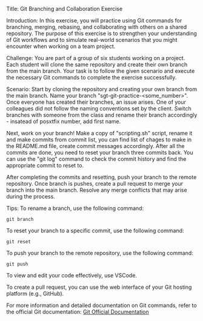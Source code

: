 Title: Git Branching and Collaboration Exercise

Introduction:
In this exercise, you will practice using Git commands for branching, merging, rebasing, and collaborating with others on a shared repository. The purpose of this exercise is to strengthen your understanding of Git workflows and to simulate real-world scenarios that you might encounter when working on a team project.

Challenge:
You are part of a group of six students working on a project. Each student will clone the same repository and create their own branch from the main branch. Your task is to follow the given scenario and execute the necessary Git commands to complete the exercise successfully.

Scenario:
Start by cloning the repository and creating your own branch from the main branch. Name your branch "sgt-git-practice-<some_number>". Once everyone has created their branches, an issue arises. One of your colleagues did not follow the naming conventions set by the client. Switch branches with someone from the class and rename their branch accordingly - insatead of posxtfix number, add first name.

Next, work on your branch! Make a copy of "scripting.sh" script, rename it and make commits from commit list, you can find list of chages to make in the README.md file, create commit messages accordingly. After all the commits are done, you need to reset your branch three commits back. You can use the "git log" command to check the commit history and find the appropriate commit to reset to.

After completing the commits and resetting, push your branch to the remote repository. Once branch is pushes, create a pull request to merge your branch into the main branch. Resolve any merge conflicts that may arise during the process.

Tips:
To rename a branch, use the following command:
```shell
git branch
```

To reset your branch to a specific commit, use the following command:
```shell
git reset
```

To push your branch to the remote repository, use the following command:
```shell
git push
```
To view and edit your code effectively, use VSCode.

To create a pull request, you can use the web interface of your Git hosting platform (e.g., GitHub).

For more information and detailed documentation on Git commands, refer to the official Git documentation: [Git Official Documentation](https://git-scm.com/doc)